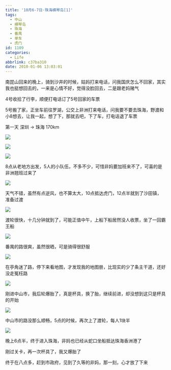 ```yaml
---
title: '10月6-7日·珠海横琴岛[1]'
tags:
  - 中山
  - 横琴岛
  - 珠海
  - 番禺
  - 单车
  - 虎门
id: 1109
categories:
  - Life
abbrlink: c37ba310
date: 2010-01-06 13:03:01
---
```

南昆山回来的晚上，骑到沙井的时候，姑妈打来电话，问我国庆怎么不回家，其实我也挺想回去的，一来是心情不好，觉得没脸回去，二是跟老妈赌气

4号收拾了行李，顺便打电话订了5号回家的车票

5号搬了家，正坐车前往罗湖，公交上非洲打来电话，问我要不要去珠海，野渡和小8想去，让我一起，想了下，那就去吧，下了车，打电话退了车票



第一天 深圳 -&gt; 珠海 170km

![](/images/2010/01/06_201007192349216515_6845.jpg)
<!--more-->
![](/images/2010/01/06_201007192349270816_6846.jpg)

![](/images/2010/01/06_201007192349336581_6847.jpg)

8点从老地方出发，5人的小队伍，不多不少，可惜非妈要加班来不了，可喜的是非洲翘班过来了



![](/images/2010/01/06_201007200001557824_6848.jpg)

天气不错，虽然有点逆风，也不算太大，10点抵达虎门，12点半就到了沙田镇，准备过渡



![](/images/2010/01/06_201007200003182865_6849.jpg)

渡轮很快，十几分钟就到了，可能正值中午，上船下船居然没人收票，坐了一回霸王船



![](/images/2010/01/06_201007200005246340_6850.jpg)

番禺的路很爽，虽然很晒，可是骑得很舒服



![](/images/2010/01/06_201007200006556823_6851.jpg)

在亭角迷了路，停下来看地图，才发现我的地图册，比现实的少了条主干道，还好没走冤枉路



![](/images/2010/01/06_201007200010480457_6852.jpg)

刚进中山市，我后轮爆胎了，真是杯具，换了胎，继续前进，却没想到这只是杯具的开始



![](/images/2010/01/06_201007200008260441_6853.jpg)

中山市的路没那么顺畅，5点的时候，再次上了渡轮，每人1块半



![](/images/2010/01/06_201007200012092576_6854.jpg)

晚上6点半，终于进入珠海，非妈也已经从蛇口坐船抵达珠海香洲港了

刚过关卡，再一次杯具了，我又爆胎了

终于在八点多，赶到市政府，见到了久等的非妈，那一刻，心才放了下来